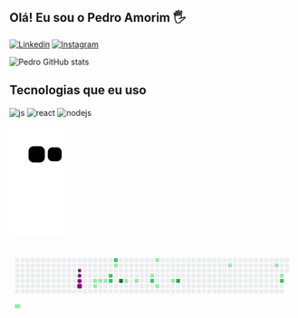 ## Olá! Eu sou o Pedro Amorim 🖐️

[![Linkedin](https://img.shields.io/badge/LinkedIn-0077B5?style=for-the-badge&logo=linkedin&logoColor=white)](https://www.linkedin.com/in/pedroamorimdev/)
[![Instagram](https://img.shields.io/badge/Instagram-E4405F?style=for-the-badge&logo=instagram&logoColor=white)](https://www.instagram.com/pedroamorimdev/)

![Pedro GitHub stats](https://github-readme-stats.vercel.app/api?username=PedroAmorimDev&show_icons=true&theme=dracula&count_private=true)

## Tecnologias que eu uso 

<div style="display: inline_block">
  <img align="center" alt="js" src="https://img.shields.io/badge/JavaScript-F7DF1E?style=for-the-badge&logo=javascript&logoColor=black" />
  <img align="center" alt="react" src="https://img.shields.io/badge/React-20232A?style=for-the-badge&logo=react&logoColor=61DAFB" />
  <img align="center" alt="nodejs" src="https://img.shields.io/badge/Node.js-43853D?style=for-the-badge&logo=node.js&logoColor=white" />
</div><br/>

<picture>
  <source media="(prefers-color-scheme: dark)" srcset="https://raw.githubusercontent.com/PedroAmorimDev/PedroAmorimDev/output/github-contribution-grid-snake-dark.svg">
  <source media="(prefers-color-scheme: light)" srcset="https://raw.githubusercontent.com/PedroAmorimDev/PedroAmorimDev/output/github-contribution-grid-snake.svg">
  <img alt="github contribution grid snake animation" src="https://raw.githubusercontent.com/PedroAmorimDev/PedroAmorimDev/output/github-contribution-grid-snake.svg">
</picture>
<br><br>
<svg viewBox="-16 -32 880 192" width="880" height="192" xmlns="http://www.w3.org/2000/svg"><desc>Generated with https://github.com/Platane/snk</desc><style>:root{--cb:#1b1f230a;--cs:purple;--ce:#ebedf0;--c0:#ebedf0;--c1:#9be9a8;--c2:#40c463;--c3:#30a14e;--c4:#216e39}.c{shape-rendering:geometricPrecision;fill:var(--ce);stroke-width:1px;stroke:var(--cb);animation:none 17700ms linear infinite;width:12px;height:12px}@keyframes c0{10.16%{fill:var(--c1)}10.18%,100%{fill:var(--ce)}}.c.c0{fill:var(--c1);animation-name:c0}@keyframes c1{12.42%{fill:var(--c1)}12.44%,100%{fill:var(--ce)}}.c.c1{fill:var(--c1);animation-name:c1}@keyframes c2{11.85%{fill:var(--c1)}11.87%,100%{fill:var(--ce)}}.c.c2{fill:var(--c1);animation-name:c2}@keyframes c3{12.98%{fill:var(--c1)}13%,100%{fill:var(--ce)}}.c.c3{fill:var(--c1);animation-name:c3}@keyframes c4{13.55%{fill:var(--c1)}13.57%,100%{fill:var(--ce)}}.c.c4{fill:var(--c1);animation-name:c4}@keyframes c5{66.66%{fill:var(--c2)}66.68%,100%{fill:var(--ce)}}.c.c5{fill:var(--c2);animation-name:c5}@keyframes c6{67.22%{fill:var(--c2)}67.24%,100%{fill:var(--ce)}}.c.c6{fill:var(--c2);animation-name:c6}@keyframes c7{70.05%{fill:var(--c2)}70.07%,100%{fill:var(--ce)}}.c.c7{fill:var(--c2);animation-name:c7}@keyframes c8{16.37%{fill:var(--c1)}16.39%,100%{fill:var(--ce)}}.c.c8{fill:var(--c1);animation-name:c8}@keyframes c9{85.3%{fill:var(--c4)}85.32%,100%{fill:var(--ce)}}.c.c9{fill:var(--c4);animation-name:c9}@keyframes ca{19.2%{fill:var(--c1)}19.22%,100%{fill:var(--ce)}}.c.ca{fill:var(--c1);animation-name:ca}@keyframes cb{20.33%{fill:var(--c1)}20.35%,100%{fill:var(--ce)}}.c.cb{fill:var(--c1);animation-name:cb}@keyframes cc{22.59%{fill:var(--c1)}22.61%,100%{fill:var(--ce)}}.c.cc{fill:var(--c1);animation-name:cc}@keyframes cd{61.57%{fill:var(--c2)}61.59%,100%{fill:var(--ce)}}.c.cd{fill:var(--c2);animation-name:cd}@keyframes ce{30.5%{fill:var(--c1)}30.52%,100%{fill:var(--ce)}}.c.ce{fill:var(--c1);animation-name:ce}@keyframes cf{24.28%{fill:var(--c1)}24.3%,100%{fill:var(--ce)}}.c.cf{fill:var(--c1);animation-name:cf}@keyframes cg{26.54%{fill:var(--c1)}26.56%,100%{fill:var(--ce)}}.c.cg{fill:var(--c1);animation-name:cg}@keyframes ch{79.09%{fill:var(--c3)}79.11%,100%{fill:var(--ce)}}.c.ch{fill:var(--c3);animation-name:ch}@keyframes ci{38.97%{fill:var(--c1)}38.99%,100%{fill:var(--ce)}}.c.ci{fill:var(--c1);animation-name:ci}@keyframes cj{44.06%{fill:var(--c1)}44.08%,100%{fill:var(--ce)}}.c.cj{fill:var(--c1);animation-name:cj}@keyframes ck{45.75%{fill:var(--c1)}45.77%,100%{fill:var(--ce)}}.c.ck{fill:var(--c1);animation-name:ck}@keyframes cl{46.32%{fill:var(--c2)}46.34%,100%{fill:var(--ce)}}.c.cl{fill:var(--c2);animation-name:cl}.u{transform-origin:0 0;transform:scale(0,1);animation:none linear 17700ms infinite}@keyframes u0{10.16%{transform:scale(0.000,1)}10.18%,11.85%{transform:scale(0.067,1)}11.87%,12.42%{transform:scale(0.133,1)}12.44%,12.98%{transform:scale(0.200,1)}13%,13.55%{transform:scale(0.267,1)}13.57%,16.37%{transform:scale(0.333,1)}16.39%,19.2%{transform:scale(0.400,1)}19.22%,20.33%{transform:scale(0.467,1)}20.35%,22.59%{transform:scale(0.533,1)}22.61%,24.28%{transform:scale(0.600,1)}24.3%,26.54%{transform:scale(0.667,1)}26.56%,30.5%{transform:scale(0.733,1)}30.52%,38.97%{transform:scale(0.800,1)}38.99%,44.06%{transform:scale(0.867,1)}44.08%,45.75%{transform:scale(0.933,1)}45.77%,100%{transform:scale(1.000,1)}}.u.u0{fill:var(--c1);animation-name:u0;transform-origin:0.0px 0}@keyframes u1{46.32%{transform:scale(0.000,1)}46.34%,61.57%{transform:scale(0.200,1)}61.59%,66.66%{transform:scale(0.400,1)}66.68%,67.22%{transform:scale(0.600,1)}67.24%,70.05%{transform:scale(0.800,1)}70.07%,100%{transform:scale(1.000,1)}}.u.u1{fill:var(--c2);animation-name:u1;transform-origin:578.2px 0}@keyframes u2{79.09%{transform:scale(0.000,1)}79.11%,100%{transform:scale(1.000,1)}}.u.u2{fill:var(--c3);animation-name:u2;transform-origin:770.9px 0}@keyframes u3{85.3%{transform:scale(0.000,1)}85.32%,100%{transform:scale(1.000,1)}}.u.u3{fill:var(--c4);animation-name:u3;transform-origin:809.5px 0}.s{shape-rendering:geometricPrecision;fill:var(--cs);animation:none linear 17700ms infinite}@keyframes s0{0%,99.44%{transform:translate(0px,-16px)}0.56%{transform:translate(0px,0px)}7.34%{transform:translate(192px,0px)}10.17%{transform:translate(192px,80px)}11.86%{transform:translate(240px,80px)}12.43%{transform:translate(240px,64px)}13.56%{transform:translate(272px,64px)}14.69%{transform:translate(272px,32px)}15.82%{transform:translate(304px,32px)}16.38%{transform:translate(304px,16px)}17.51%{transform:translate(336px,16px)}19.21%{transform:translate(336px,64px)}21.47%,62.15%{transform:translate(400px,64px)}22.03%,62.71%{transform:translate(400px,48px)}23.16%{transform:translate(432px,48px)}24.29%{transform:translate(432px,80px)}25.99%{transform:translate(480px,80px)}28.81%{transform:translate(480px,0px)}30.51%{transform:translate(432px,0px)}31.07%{transform:translate(432px,16px)}44.63%{transform:translate(816px,16px)}46.33%{transform:translate(816px,64px)}46.89%{transform:translate(800px,64px)}47.46%{transform:translate(800px,48px)}61.02%{transform:translate(416px,48px)}61.58%{transform:translate(416px,64px)}66.67%{transform:translate(288px,48px)}67.23%{transform:translate(288px,64px)}67.8%{transform:translate(304px,64px)}70.06%{transform:translate(304px,0px)}76.84%{transform:translate(496px,0px)}79.1%{transform:translate(496px,64px)}93.22%{transform:translate(96px,64px)}94.35%{transform:translate(96px,32px)}96.05%{transform:translate(48px,32px)}97.74%{transform:translate(48px,-16px)}}.s.s0{transform:translate(0px,-16px);animation-name:s0}@keyframes s1{0%,99.44%{transform:translate(16px,-16px)}0.56%{transform:translate(0px,-16px)}1.13%{transform:translate(0px,0px)}7.91%{transform:translate(192px,0px)}10.73%{transform:translate(192px,80px)}12.43%{transform:translate(240px,80px)}12.99%{transform:translate(240px,64px)}14.12%{transform:translate(272px,64px)}15.25%{transform:translate(272px,32px)}16.38%{transform:translate(304px,32px)}16.95%{transform:translate(304px,16px)}18.08%{transform:translate(336px,16px)}19.77%{transform:translate(336px,64px)}22.03%,62.71%{transform:translate(400px,64px)}22.6%,63.28%{transform:translate(400px,48px)}23.73%{transform:translate(432px,48px)}24.86%{transform:translate(432px,80px)}26.55%{transform:translate(480px,80px)}29.38%{transform:translate(480px,0px)}31.07%{transform:translate(432px,0px)}31.64%{transform:translate(432px,16px)}45.2%{transform:translate(816px,16px)}46.89%{transform:translate(816px,64px)}47.46%{transform:translate(800px,64px)}48.02%{transform:translate(800px,48px)}61.58%{transform:translate(416px,48px)}62.15%{transform:translate(416px,64px)}67.23%{transform:translate(288px,48px)}67.8%{transform:translate(288px,64px)}68.36%{transform:translate(304px,64px)}70.62%{transform:translate(304px,0px)}77.4%{transform:translate(496px,0px)}79.66%{transform:translate(496px,64px)}93.79%{transform:translate(96px,64px)}94.92%{transform:translate(96px,32px)}96.61%{transform:translate(48px,32px)}98.31%{transform:translate(48px,-16px)}}.s.s1{transform:translate(16px,-16px);animation-name:s1}@keyframes s2{0%,99.44%{transform:translate(32px,-16px)}1.13%{transform:translate(0px,-16px)}1.69%{transform:translate(0px,0px)}8.47%{transform:translate(192px,0px)}11.3%{transform:translate(192px,80px)}12.99%{transform:translate(240px,80px)}13.56%{transform:translate(240px,64px)}14.69%{transform:translate(272px,64px)}15.82%{transform:translate(272px,32px)}16.95%{transform:translate(304px,32px)}17.51%{transform:translate(304px,16px)}18.64%{transform:translate(336px,16px)}20.34%{transform:translate(336px,64px)}22.6%,63.28%{transform:translate(400px,64px)}23.16%,63.84%{transform:translate(400px,48px)}24.29%{transform:translate(432px,48px)}25.42%{transform:translate(432px,80px)}27.12%{transform:translate(480px,80px)}29.94%{transform:translate(480px,0px)}31.64%{transform:translate(432px,0px)}32.2%{transform:translate(432px,16px)}45.76%{transform:translate(816px,16px)}47.46%{transform:translate(816px,64px)}48.02%{transform:translate(800px,64px)}48.59%{transform:translate(800px,48px)}62.15%{transform:translate(416px,48px)}62.71%{transform:translate(416px,64px)}67.8%{transform:translate(288px,48px)}68.36%{transform:translate(288px,64px)}68.93%{transform:translate(304px,64px)}71.19%{transform:translate(304px,0px)}77.97%{transform:translate(496px,0px)}80.23%{transform:translate(496px,64px)}94.35%{transform:translate(96px,64px)}95.48%{transform:translate(96px,32px)}97.18%{transform:translate(48px,32px)}98.87%{transform:translate(48px,-16px)}}.s.s2{transform:translate(32px,-16px);animation-name:s2}@keyframes s3{0%,99.44%{transform:translate(48px,-16px)}1.69%{transform:translate(0px,-16px)}2.26%{transform:translate(0px,0px)}9.04%{transform:translate(192px,0px)}11.86%{transform:translate(192px,80px)}13.56%{transform:translate(240px,80px)}14.12%{transform:translate(240px,64px)}15.25%{transform:translate(272px,64px)}16.38%{transform:translate(272px,32px)}17.51%{transform:translate(304px,32px)}18.08%{transform:translate(304px,16px)}19.21%{transform:translate(336px,16px)}20.9%{transform:translate(336px,64px)}23.16%,63.84%{transform:translate(400px,64px)}23.73%,64.41%{transform:translate(400px,48px)}24.86%{transform:translate(432px,48px)}25.99%{transform:translate(432px,80px)}27.68%{transform:translate(480px,80px)}30.51%{transform:translate(480px,0px)}32.2%{transform:translate(432px,0px)}32.77%{transform:translate(432px,16px)}46.33%{transform:translate(816px,16px)}48.02%{transform:translate(816px,64px)}48.59%{transform:translate(800px,64px)}49.15%{transform:translate(800px,48px)}62.71%{transform:translate(416px,48px)}63.28%{transform:translate(416px,64px)}68.36%{transform:translate(288px,48px)}68.93%{transform:translate(288px,64px)}69.49%{transform:translate(304px,64px)}71.75%{transform:translate(304px,0px)}78.53%{transform:translate(496px,0px)}80.79%{transform:translate(496px,64px)}94.92%{transform:translate(96px,64px)}96.05%{transform:translate(96px,32px)}97.74%{transform:translate(48px,32px)}}.s.s3{transform:translate(48px,-16px);animation-name:s3}</style><rect class="c" x="2" y="2" rx="2" ry="2"/><rect class="c" x="2" y="18" rx="2" ry="2"/><rect class="c" x="2" y="34" rx="2" ry="2"/><rect class="c" x="2" y="50" rx="2" ry="2"/><rect class="c" x="2" y="66" rx="2" ry="2"/><rect class="c" x="2" y="82" rx="2" ry="2"/><rect class="c" x="2" y="98" rx="2" ry="2"/><rect class="c" x="18" y="2" rx="2" ry="2"/><rect class="c" x="18" y="18" rx="2" ry="2"/><rect class="c" x="18" y="34" rx="2" ry="2"/><rect class="c" x="18" y="50" rx="2" ry="2"/><rect class="c" x="18" y="66" rx="2" ry="2"/><rect class="c" x="18" y="82" rx="2" ry="2"/><rect class="c" x="18" y="98" rx="2" ry="2"/><rect class="c" x="34" y="2" rx="2" ry="2"/><rect class="c" x="34" y="18" rx="2" ry="2"/><rect class="c" x="34" y="34" rx="2" ry="2"/><rect class="c" x="34" y="50" rx="2" ry="2"/><rect class="c" x="34" y="66" rx="2" ry="2"/><rect class="c" x="34" y="82" rx="2" ry="2"/><rect class="c" x="34" y="98" rx="2" ry="2"/><rect class="c" x="50" y="2" rx="2" ry="2"/><rect class="c" x="50" y="18" rx="2" ry="2"/><rect class="c" x="50" y="34" rx="2" ry="2"/><rect class="c" x="50" y="50" rx="2" ry="2"/><rect class="c" x="50" y="66" rx="2" ry="2"/><rect class="c" x="50" y="82" rx="2" ry="2"/><rect class="c" x="50" y="98" rx="2" ry="2"/><rect class="c" x="66" y="2" rx="2" ry="2"/><rect class="c" x="66" y="18" rx="2" ry="2"/><rect class="c" x="66" y="34" rx="2" ry="2"/><rect class="c" x="66" y="50" rx="2" ry="2"/><rect class="c" x="66" y="66" rx="2" ry="2"/><rect class="c" x="66" y="82" rx="2" ry="2"/><rect class="c" x="66" y="98" rx="2" ry="2"/><rect class="c" x="82" y="2" rx="2" ry="2"/><rect class="c" x="82" y="18" rx="2" ry="2"/><rect class="c" x="82" y="34" rx="2" ry="2"/><rect class="c" x="82" y="50" rx="2" ry="2"/><rect class="c" x="82" y="66" rx="2" ry="2"/><rect class="c" x="82" y="82" rx="2" ry="2"/><rect class="c" x="82" y="98" rx="2" ry="2"/><rect class="c" x="98" y="2" rx="2" ry="2"/><rect class="c" x="98" y="18" rx="2" ry="2"/><rect class="c" x="98" y="34" rx="2" ry="2"/><rect class="c" x="98" y="50" rx="2" ry="2"/><rect class="c" x="98" y="66" rx="2" ry="2"/><rect class="c" x="98" y="82" rx="2" ry="2"/><rect class="c" x="98" y="98" rx="2" ry="2"/><rect class="c" x="114" y="2" rx="2" ry="2"/><rect class="c" x="114" y="18" rx="2" ry="2"/><rect class="c" x="114" y="34" rx="2" ry="2"/><rect class="c" x="114" y="50" rx="2" ry="2"/><rect class="c" x="114" y="66" rx="2" ry="2"/><rect class="c" x="114" y="82" rx="2" ry="2"/><rect class="c" x="114" y="98" rx="2" ry="2"/><rect class="c" x="130" y="2" rx="2" ry="2"/><rect class="c" x="130" y="18" rx="2" ry="2"/><rect class="c" x="130" y="34" rx="2" ry="2"/><rect class="c" x="130" y="50" rx="2" ry="2"/><rect class="c" x="130" y="66" rx="2" ry="2"/><rect class="c" x="130" y="82" rx="2" ry="2"/><rect class="c" x="130" y="98" rx="2" ry="2"/><rect class="c" x="146" y="2" rx="2" ry="2"/><rect class="c" x="146" y="18" rx="2" ry="2"/><rect class="c" x="146" y="34" rx="2" ry="2"/><rect class="c" x="146" y="50" rx="2" ry="2"/><rect class="c" x="146" y="66" rx="2" ry="2"/><rect class="c" x="146" y="82" rx="2" ry="2"/><rect class="c" x="146" y="98" rx="2" ry="2"/><rect class="c" x="162" y="2" rx="2" ry="2"/><rect class="c" x="162" y="18" rx="2" ry="2"/><rect class="c" x="162" y="34" rx="2" ry="2"/><rect class="c" x="162" y="50" rx="2" ry="2"/><rect class="c" x="162" y="66" rx="2" ry="2"/><rect class="c" x="162" y="82" rx="2" ry="2"/><rect class="c" x="162" y="98" rx="2" ry="2"/><rect class="c" x="178" y="2" rx="2" ry="2"/><rect class="c" x="178" y="18" rx="2" ry="2"/><rect class="c" x="178" y="34" rx="2" ry="2"/><rect class="c" x="178" y="50" rx="2" ry="2"/><rect class="c" x="178" y="66" rx="2" ry="2"/><rect class="c" x="178" y="82" rx="2" ry="2"/><rect class="c" x="178" y="98" rx="2" ry="2"/><rect class="c" x="194" y="2" rx="2" ry="2"/><rect class="c" x="194" y="18" rx="2" ry="2"/><rect class="c" x="194" y="34" rx="2" ry="2"/><rect class="c" x="194" y="50" rx="2" ry="2"/><rect class="c" x="194" y="66" rx="2" ry="2"/><rect class="c c0" x="194" y="82" rx="2" ry="2"/><rect class="c" x="194" y="98" rx="2" ry="2"/><rect class="c" x="210" y="2" rx="2" ry="2"/><rect class="c" x="210" y="18" rx="2" ry="2"/><rect class="c" x="210" y="34" rx="2" ry="2"/><rect class="c" x="210" y="50" rx="2" ry="2"/><rect class="c" x="210" y="66" rx="2" ry="2"/><rect class="c" x="210" y="82" rx="2" ry="2"/><rect class="c" x="210" y="98" rx="2" ry="2"/><rect class="c" x="226" y="2" rx="2" ry="2"/><rect class="c" x="226" y="18" rx="2" ry="2"/><rect class="c" x="226" y="34" rx="2" ry="2"/><rect class="c" x="226" y="50" rx="2" ry="2"/><rect class="c" x="226" y="66" rx="2" ry="2"/><rect class="c" x="226" y="82" rx="2" ry="2"/><rect class="c" x="226" y="98" rx="2" ry="2"/><rect class="c" x="242" y="2" rx="2" ry="2"/><rect class="c" x="242" y="18" rx="2" ry="2"/><rect class="c" x="242" y="34" rx="2" ry="2"/><rect class="c" x="242" y="50" rx="2" ry="2"/><rect class="c c1" x="242" y="66" rx="2" ry="2"/><rect class="c c2" x="242" y="82" rx="2" ry="2"/><rect class="c" x="242" y="98" rx="2" ry="2"/><rect class="c" x="258" y="2" rx="2" ry="2"/><rect class="c" x="258" y="18" rx="2" ry="2"/><rect class="c" x="258" y="34" rx="2" ry="2"/><rect class="c" x="258" y="50" rx="2" ry="2"/><rect class="c c3" x="258" y="66" rx="2" ry="2"/><rect class="c" x="258" y="82" rx="2" ry="2"/><rect class="c" x="258" y="98" rx="2" ry="2"/><rect class="c" x="274" y="2" rx="2" ry="2"/><rect class="c" x="274" y="18" rx="2" ry="2"/><rect class="c" x="274" y="34" rx="2" ry="2"/><rect class="c" x="274" y="50" rx="2" ry="2"/><rect class="c c4" x="274" y="66" rx="2" ry="2"/><rect class="c" x="274" y="82" rx="2" ry="2"/><rect class="c" x="274" y="98" rx="2" ry="2"/><rect class="c" x="290" y="2" rx="2" ry="2"/><rect class="c" x="290" y="18" rx="2" ry="2"/><rect class="c" x="290" y="34" rx="2" ry="2"/><rect class="c c5" x="290" y="50" rx="2" ry="2"/><rect class="c c6" x="290" y="66" rx="2" ry="2"/><rect class="c" x="290" y="82" rx="2" ry="2"/><rect class="c" x="290" y="98" rx="2" ry="2"/><rect class="c c7" x="306" y="2" rx="2" ry="2"/><rect class="c c8" x="306" y="18" rx="2" ry="2"/><rect class="c" x="306" y="34" rx="2" ry="2"/><rect class="c" x="306" y="50" rx="2" ry="2"/><rect class="c" x="306" y="66" rx="2" ry="2"/><rect class="c" x="306" y="82" rx="2" ry="2"/><rect class="c" x="306" y="98" rx="2" ry="2"/><rect class="c" x="322" y="2" rx="2" ry="2"/><rect class="c" x="322" y="18" rx="2" ry="2"/><rect class="c" x="322" y="34" rx="2" ry="2"/><rect class="c" x="322" y="50" rx="2" ry="2"/><rect class="c c9" x="322" y="66" rx="2" ry="2"/><rect class="c" x="322" y="82" rx="2" ry="2"/><rect class="c" x="322" y="98" rx="2" ry="2"/><rect class="c" x="338" y="2" rx="2" ry="2"/><rect class="c" x="338" y="18" rx="2" ry="2"/><rect class="c" x="338" y="34" rx="2" ry="2"/><rect class="c" x="338" y="50" rx="2" ry="2"/><rect class="c ca" x="338" y="66" rx="2" ry="2"/><rect class="c" x="338" y="82" rx="2" ry="2"/><rect class="c" x="338" y="98" rx="2" ry="2"/><rect class="c" x="354" y="2" rx="2" ry="2"/><rect class="c" x="354" y="18" rx="2" ry="2"/><rect class="c" x="354" y="34" rx="2" ry="2"/><rect class="c" x="354" y="50" rx="2" ry="2"/><rect class="c" x="354" y="66" rx="2" ry="2"/><rect class="c" x="354" y="82" rx="2" ry="2"/><rect class="c" x="354" y="98" rx="2" ry="2"/><rect class="c" x="370" y="2" rx="2" ry="2"/><rect class="c" x="370" y="18" rx="2" ry="2"/><rect class="c" x="370" y="34" rx="2" ry="2"/><rect class="c" x="370" y="50" rx="2" ry="2"/><rect class="c cb" x="370" y="66" rx="2" ry="2"/><rect class="c" x="370" y="82" rx="2" ry="2"/><rect class="c" x="370" y="98" rx="2" ry="2"/><rect class="c" x="386" y="2" rx="2" ry="2"/><rect class="c" x="386" y="18" rx="2" ry="2"/><rect class="c" x="386" y="34" rx="2" ry="2"/><rect class="c" x="386" y="50" rx="2" ry="2"/><rect class="c" x="386" y="66" rx="2" ry="2"/><rect class="c" x="386" y="82" rx="2" ry="2"/><rect class="c" x="386" y="98" rx="2" ry="2"/><rect class="c" x="402" y="2" rx="2" ry="2"/><rect class="c" x="402" y="18" rx="2" ry="2"/><rect class="c" x="402" y="34" rx="2" ry="2"/><rect class="c" x="402" y="50" rx="2" ry="2"/><rect class="c" x="402" y="66" rx="2" ry="2"/><rect class="c" x="402" y="82" rx="2" ry="2"/><rect class="c" x="402" y="98" rx="2" ry="2"/><rect class="c" x="418" y="2" rx="2" ry="2"/><rect class="c" x="418" y="18" rx="2" ry="2"/><rect class="c" x="418" y="34" rx="2" ry="2"/><rect class="c cc" x="418" y="50" rx="2" ry="2"/><rect class="c cd" x="418" y="66" rx="2" ry="2"/><rect class="c" x="418" y="82" rx="2" ry="2"/><rect class="c" x="418" y="98" rx="2" ry="2"/><rect class="c ce" x="434" y="2" rx="2" ry="2"/><rect class="c" x="434" y="18" rx="2" ry="2"/><rect class="c" x="434" y="34" rx="2" ry="2"/><rect class="c" x="434" y="50" rx="2" ry="2"/><rect class="c" x="434" y="66" rx="2" ry="2"/><rect class="c cf" x="434" y="82" rx="2" ry="2"/><rect class="c" x="434" y="98" rx="2" ry="2"/><rect class="c" x="450" y="2" rx="2" ry="2"/><rect class="c" x="450" y="18" rx="2" ry="2"/><rect class="c" x="450" y="34" rx="2" ry="2"/><rect class="c" x="450" y="50" rx="2" ry="2"/><rect class="c" x="450" y="66" rx="2" ry="2"/><rect class="c" x="450" y="82" rx="2" ry="2"/><rect class="c" x="450" y="98" rx="2" ry="2"/><rect class="c" x="466" y="2" rx="2" ry="2"/><rect class="c" x="466" y="18" rx="2" ry="2"/><rect class="c" x="466" y="34" rx="2" ry="2"/><rect class="c" x="466" y="50" rx="2" ry="2"/><rect class="c" x="466" y="66" rx="2" ry="2"/><rect class="c" x="466" y="82" rx="2" ry="2"/><rect class="c" x="466" y="98" rx="2" ry="2"/><rect class="c" x="482" y="2" rx="2" ry="2"/><rect class="c" x="482" y="18" rx="2" ry="2"/><rect class="c" x="482" y="34" rx="2" ry="2"/><rect class="c" x="482" y="50" rx="2" ry="2"/><rect class="c cg" x="482" y="66" rx="2" ry="2"/><rect class="c" x="482" y="82" rx="2" ry="2"/><rect class="c" x="482" y="98" rx="2" ry="2"/><rect class="c" x="498" y="2" rx="2" ry="2"/><rect class="c" x="498" y="18" rx="2" ry="2"/><rect class="c" x="498" y="34" rx="2" ry="2"/><rect class="c" x="498" y="50" rx="2" ry="2"/><rect class="c ch" x="498" y="66" rx="2" ry="2"/><rect class="c" x="498" y="82" rx="2" ry="2"/><rect class="c" x="498" y="98" rx="2" ry="2"/><rect class="c" x="514" y="2" rx="2" ry="2"/><rect class="c" x="514" y="18" rx="2" ry="2"/><rect class="c" x="514" y="34" rx="2" ry="2"/><rect class="c" x="514" y="50" rx="2" ry="2"/><rect class="c" x="514" y="66" rx="2" ry="2"/><rect class="c" x="514" y="82" rx="2" ry="2"/><rect class="c" x="514" y="98" rx="2" ry="2"/><rect class="c" x="530" y="2" rx="2" ry="2"/><rect class="c" x="530" y="18" rx="2" ry="2"/><rect class="c" x="530" y="34" rx="2" ry="2"/><rect class="c" x="530" y="50" rx="2" ry="2"/><rect class="c" x="530" y="66" rx="2" ry="2"/><rect class="c" x="530" y="82" rx="2" ry="2"/><rect class="c" x="530" y="98" rx="2" ry="2"/><rect class="c" x="546" y="2" rx="2" ry="2"/><rect class="c" x="546" y="18" rx="2" ry="2"/><rect class="c" x="546" y="34" rx="2" ry="2"/><rect class="c" x="546" y="50" rx="2" ry="2"/><rect class="c" x="546" y="66" rx="2" ry="2"/><rect class="c" x="546" y="82" rx="2" ry="2"/><rect class="c" x="546" y="98" rx="2" ry="2"/><rect class="c" x="562" y="2" rx="2" ry="2"/><rect class="c" x="562" y="18" rx="2" ry="2"/><rect class="c" x="562" y="34" rx="2" ry="2"/><rect class="c" x="562" y="50" rx="2" ry="2"/><rect class="c" x="562" y="66" rx="2" ry="2"/><rect class="c" x="562" y="82" rx="2" ry="2"/><rect class="c" x="562" y="98" rx="2" ry="2"/><rect class="c" x="578" y="2" rx="2" ry="2"/><rect class="c" x="578" y="18" rx="2" ry="2"/><rect class="c" x="578" y="34" rx="2" ry="2"/><rect class="c" x="578" y="50" rx="2" ry="2"/><rect class="c" x="578" y="66" rx="2" ry="2"/><rect class="c" x="578" y="82" rx="2" ry="2"/><rect class="c" x="578" y="98" rx="2" ry="2"/><rect class="c" x="594" y="2" rx="2" ry="2"/><rect class="c" x="594" y="18" rx="2" ry="2"/><rect class="c" x="594" y="34" rx="2" ry="2"/><rect class="c" x="594" y="50" rx="2" ry="2"/><rect class="c" x="594" y="66" rx="2" ry="2"/><rect class="c" x="594" y="82" rx="2" ry="2"/><rect class="c" x="594" y="98" rx="2" ry="2"/><rect class="c" x="610" y="2" rx="2" ry="2"/><rect class="c" x="610" y="18" rx="2" ry="2"/><rect class="c" x="610" y="34" rx="2" ry="2"/><rect class="c" x="610" y="50" rx="2" ry="2"/><rect class="c" x="610" y="66" rx="2" ry="2"/><rect class="c" x="610" y="82" rx="2" ry="2"/><rect class="c" x="610" y="98" rx="2" ry="2"/><rect class="c" x="626" y="2" rx="2" ry="2"/><rect class="c" x="626" y="18" rx="2" ry="2"/><rect class="c" x="626" y="34" rx="2" ry="2"/><rect class="c" x="626" y="50" rx="2" ry="2"/><rect class="c" x="626" y="66" rx="2" ry="2"/><rect class="c" x="626" y="82" rx="2" ry="2"/><rect class="c" x="626" y="98" rx="2" ry="2"/><rect class="c" x="642" y="2" rx="2" ry="2"/><rect class="c" x="642" y="18" rx="2" ry="2"/><rect class="c" x="642" y="34" rx="2" ry="2"/><rect class="c" x="642" y="50" rx="2" ry="2"/><rect class="c" x="642" y="66" rx="2" ry="2"/><rect class="c" x="642" y="82" rx="2" ry="2"/><rect class="c" x="642" y="98" rx="2" ry="2"/><rect class="c" x="658" y="2" rx="2" ry="2"/><rect class="c ci" x="658" y="18" rx="2" ry="2"/><rect class="c" x="658" y="34" rx="2" ry="2"/><rect class="c" x="658" y="50" rx="2" ry="2"/><rect class="c" x="658" y="66" rx="2" ry="2"/><rect class="c" x="658" y="82" rx="2" ry="2"/><rect class="c" x="658" y="98" rx="2" ry="2"/><rect class="c" x="674" y="2" rx="2" ry="2"/><rect class="c" x="674" y="18" rx="2" ry="2"/><rect class="c" x="674" y="34" rx="2" ry="2"/><rect class="c" x="674" y="50" rx="2" ry="2"/><rect class="c" x="674" y="66" rx="2" ry="2"/><rect class="c" x="674" y="82" rx="2" ry="2"/><rect class="c" x="674" y="98" rx="2" ry="2"/><rect class="c" x="690" y="2" rx="2" ry="2"/><rect class="c" x="690" y="18" rx="2" ry="2"/><rect class="c" x="690" y="34" rx="2" ry="2"/><rect class="c" x="690" y="50" rx="2" ry="2"/><rect class="c" x="690" y="66" rx="2" ry="2"/><rect class="c" x="690" y="82" rx="2" ry="2"/><rect class="c" x="690" y="98" rx="2" ry="2"/><rect class="c" x="706" y="2" rx="2" ry="2"/><rect class="c" x="706" y="18" rx="2" ry="2"/><rect class="c" x="706" y="34" rx="2" ry="2"/><rect class="c" x="706" y="50" rx="2" ry="2"/><rect class="c" x="706" y="66" rx="2" ry="2"/><rect class="c" x="706" y="82" rx="2" ry="2"/><rect class="c" x="706" y="98" rx="2" ry="2"/><rect class="c" x="722" y="2" rx="2" ry="2"/><rect class="c" x="722" y="18" rx="2" ry="2"/><rect class="c" x="722" y="34" rx="2" ry="2"/><rect class="c" x="722" y="50" rx="2" ry="2"/><rect class="c" x="722" y="66" rx="2" ry="2"/><rect class="c" x="722" y="82" rx="2" ry="2"/><rect class="c" x="722" y="98" rx="2" ry="2"/><rect class="c" x="738" y="2" rx="2" ry="2"/><rect class="c" x="738" y="18" rx="2" ry="2"/><rect class="c" x="738" y="34" rx="2" ry="2"/><rect class="c" x="738" y="50" rx="2" ry="2"/><rect class="c" x="738" y="66" rx="2" ry="2"/><rect class="c" x="738" y="82" rx="2" ry="2"/><rect class="c" x="738" y="98" rx="2" ry="2"/><rect class="c" x="754" y="2" rx="2" ry="2"/><rect class="c" x="754" y="18" rx="2" ry="2"/><rect class="c" x="754" y="34" rx="2" ry="2"/><rect class="c" x="754" y="50" rx="2" ry="2"/><rect class="c" x="754" y="66" rx="2" ry="2"/><rect class="c" x="754" y="82" rx="2" ry="2"/><rect class="c" x="754" y="98" rx="2" ry="2"/><rect class="c" x="770" y="2" rx="2" ry="2"/><rect class="c" x="770" y="18" rx="2" ry="2"/><rect class="c" x="770" y="34" rx="2" ry="2"/><rect class="c" x="770" y="50" rx="2" ry="2"/><rect class="c" x="770" y="66" rx="2" ry="2"/><rect class="c" x="770" y="82" rx="2" ry="2"/><rect class="c" x="770" y="98" rx="2" ry="2"/><rect class="c" x="786" y="2" rx="2" ry="2"/><rect class="c" x="786" y="18" rx="2" ry="2"/><rect class="c" x="786" y="34" rx="2" ry="2"/><rect class="c" x="786" y="50" rx="2" ry="2"/><rect class="c" x="786" y="66" rx="2" ry="2"/><rect class="c" x="786" y="82" rx="2" ry="2"/><rect class="c" x="786" y="98" rx="2" ry="2"/><rect class="c" x="802" y="2" rx="2" ry="2"/><rect class="c cj" x="802" y="18" rx="2" ry="2"/><rect class="c" x="802" y="34" rx="2" ry="2"/><rect class="c" x="802" y="50" rx="2" ry="2"/><rect class="c" x="802" y="66" rx="2" ry="2"/><rect class="c" x="802" y="82" rx="2" ry="2"/><rect class="c" x="802" y="98" rx="2" ry="2"/><rect class="c" x="818" y="2" rx="2" ry="2"/><rect class="c" x="818" y="18" rx="2" ry="2"/><rect class="c" x="818" y="34" rx="2" ry="2"/><rect class="c ck" x="818" y="50" rx="2" ry="2"/><rect class="c cl" x="818" y="66" rx="2" ry="2"/><rect class="c" x="818" y="82" rx="2" ry="2"/><rect class="c" x="818" y="98" rx="2" ry="2"/><rect class="c" x="834" y="2" rx="2" ry="2"/><rect class="c" x="834" y="18" rx="2" ry="2"/><rect class="c" x="834" y="34" rx="2" ry="2"/><rect class="u u0" height="12" width="578.8" x="0.0" y="144"/><rect class="u u1" height="12" width="193.3" x="578.2" y="144"/><rect class="u u2" height="12" width="39.1" x="770.9" y="144"/><rect class="u u3" height="12" width="39.1" x="809.5" y="144"/><rect class="s s0" x="0.8" y="0.8" width="14.4" height="14.4" rx="4.5" ry="4.5"/><rect class="s s1" x="1.8" y="1.8" width="12.3" height="12.3" rx="4.1" ry="4.1"/><rect class="s s2" x="2.6" y="2.6" width="10.8" height="10.8" rx="3.6" ry="3.6"/><rect class="s s3" x="3.0" y="3.0" width="9.9" height="9.9" rx="3.3" ry="3.3"/></svg>
